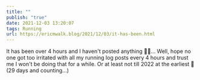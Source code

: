 ```yaml
---
title: ""
publish: "true"
date: 2021-12-03 13:20:07
tags: Running
url: https://ericmwalk.blog/2021/12/03/it-has-been.html
---
```


It has been over 4 hours and I haven't posted anything 🤔😂... Well, hope no one got too irritated with all my running log posts every 4 hours and trust me I won't be doing that for a while. Or at least not till 2022 at the earliest 🤣 (29 days and counting...)
